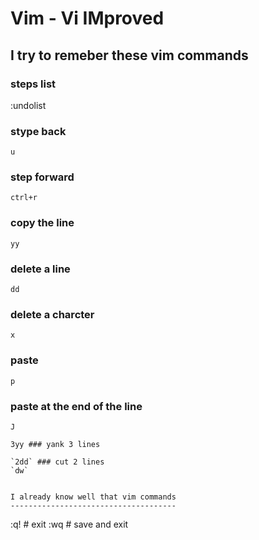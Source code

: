 Vim - Vi IMproved
=================

I try to remeber these vim commands
----------------------------

### steps list
:undolist

### stype back
`u`

### step forward
`ctrl+r`

### copy the line
`yy`

### delete a line
`dd`

### delete a charcter
`x`

### paste
`p`

### paste at the end of the line
`J`

```
3yy	### yank 3 lines

`2dd` ### cut 2 lines
`dw`


I already know well that vim commands
-------------------------------------
```
:q! # exit
:wq # save and exit
```
